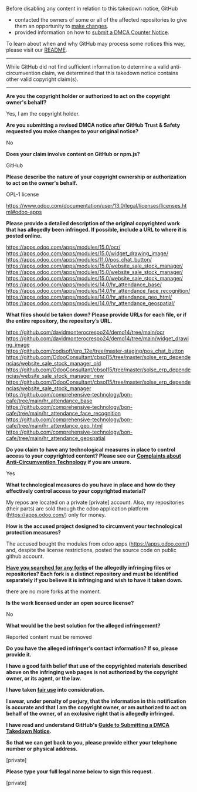 Before disabling any content in relation to this takedown notice, GitHub
- contacted the owners of some or all of the affected repositories to give them an opportunity to [make changes](https://docs.github.com/en/github/site-policy/dmca-takedown-policy#a-how-does-this-actually-work).
- provided information on how to [submit a DMCA Counter Notice](https://docs.github.com/en/articles/guide-to-submitting-a-dmca-counter-notice).

To learn about when and why GitHub may process some notices this way, please visit our [README](https://github.com/github/dmca/blob/master/README.md#anatomy-of-a-takedown-notice).

---

While GitHub did not find sufficient information to determine a valid anti-circumvention claim, we determined that this takedown notice contains other valid copyright claim(s).

---


**Are you the copyright holder or authorized to act on the copyright owner's behalf?**

Yes, I am the copyright holder.

**Are you submitting a revised DMCA notice after GitHub Trust & Safety requested you make changes to your original notice?**

No

**Does your claim involve content on GitHub or npm.js?**

GitHub

**Please describe the nature of your copyright ownership or authorization to act on the owner's behalf.**

OPL-1 license

https://www.odoo.com/documentation/user/13.0/legal/licenses/licenses.html#odoo-apps

**Please provide a detailed description of the original copyrighted work that has allegedly been infringed. If possible, include a URL to where it is posted online.**

https://apps.odoo.com/apps/modules/15.0/ocr/  
https://apps.odoo.com/apps/modules/15.0/widget_drawing_image/  
https://apps.odoo.com/apps/modules/11.0/pos_chat_button/  
https://apps.odoo.com/apps/modules/15.0/website_sale_stock_manager/  
https://apps.odoo.com/apps/modules/15.0/website_sale_stock_manager/  
https://apps.odoo.com/apps/modules/15.0/website_sale_stock_manager/  
https://apps.odoo.com/apps/modules/14.0/hr_attendance_base/  
https://apps.odoo.com/apps/modules/14.0/hr_attendance_face_recognition/  
https://apps.odoo.com/apps/modules/14.0/hr_attendance_geo_html/  
https://apps.odoo.com/apps/modules/14.0/hr_attendance_geospatial/  

**What files should be taken down? Please provide URLs for each file, or if the entire repository, the repository’s URL.**

https://github.com/davidmonterocrespo24/demo14/tree/main/ocr  
https://github.com/davidmonterocrespo24/demo14/tree/main/widget_drawing_image  
https://github.com/codisoft/erp_12e/tree/master-staging/pos_chat_button  
https://github.com/OdooConsultant/cbsol15/tree/master/solse_erp_dependencias/website_sale_stock_manager_old  
https://github.com/OdooConsultant/cbsol15/tree/master/solse_erp_dependencias/website_sale_stock_manager_new  
https://github.com/OdooConsultant/cbsol15/tree/master/solse_erp_dependencias/website_sale_stock_manager  
https://github.com/comprehensive-technology/bon-cafe/tree/main/hr_attendance_base  
https://github.com/comprehensive-technology/bon-cafe/tree/main/hr_attendance_face_recognition  
https://github.com/comprehensive-technology/bon-cafe/tree/main/hr_attendance_geo_html  
https://github.com/comprehensive-technology/bon-cafe/tree/main/hr_attendance_geospatial  

**Do you claim to have any technological measures in place to control access to your copyrighted content? Please see our <a href="https://docs.github.com/articles/guide-to-submitting-a-dmca-takedown-notice#complaints-about-anti-circumvention-technology">Complaints about Anti-Circumvention Technology</a> if you are unsure.**

Yes

**What technological measures do you have in place and how do they effectively control access to your copyrighted material?**

My repos are located on a private [private] account. Also, my repositories (their parts) are sold through the odoo application platform (https://apps.odoo.com/) only for money.

**How is the accused project designed to circumvent your technological protection measures?**

The accused bought the modules from odoo apps (https://apps.odoo.com/) and, despite the license restrictions, posted the source code on public github account.

**<a href="https://docs.github.com/articles/dmca-takedown-policy#b-what-about-forks-or-whats-a-fork">Have you searched for any forks</a> of the allegedly infringing files or repositories? Each fork is a distinct repository and must be identified separately if you believe it is infringing and wish to have it taken down.**

there are no more forks at the moment.

**Is the work licensed under an open source license?**

No

**What would be the best solution for the alleged infringement?**

Reported content must be removed

**Do you have the alleged infringer’s contact information? If so, please provide it.**

**I have a good faith belief that use of the copyrighted materials described above on the infringing web pages is not authorized by the copyright owner, or its agent, or the law.**

**I have taken <a href="https://www.lumendatabase.org/topics/22">fair use</a> into consideration.**

**I swear, under penalty of perjury, that the information in this notification is accurate and that I am the copyright owner, or am authorized to act on behalf of the owner, of an exclusive right that is allegedly infringed.**

**I have read and understand GitHub's <a href="https://docs.github.com/articles/guide-to-submitting-a-dmca-takedown-notice/">Guide to Submitting a DMCA Takedown Notice</a>.**

**So that we can get back to you, please provide either your telephone number or physical address.**

[private]

**Please type your full legal name below to sign this request.**

[private]
